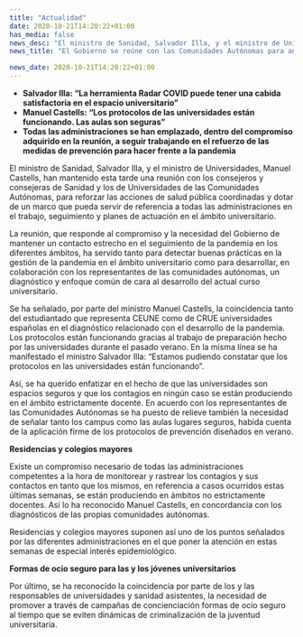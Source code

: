 ```yaml
---
title: "Actualidad"
date: 2020-10-21T14:20:22+01:00
has_media: false
news_desc: "El ministro de Sanidad, Salvador Illa, y el ministro de Universidades, Manuel Castells, han mantenido esta tarde una reunión con los consejeros y consejeras de Sanidad y los de Universidades de las Comunidades Autónomas, para reforzar las acciones de salud pública coordinadas y dotar de un marco que pueda servir de referencia a todas las administraciones en el trabajo, seguimiento y planes de actuación en el ámbito universitario."
news_title: "El Gobierno se reúne con las Comunidades Autónomas para analizar la situación epidemiológica en el ámbito universitario"

news_date: 2020-10-21T14:20:22+01:00
---
```

<ul>
<li><b>Salvador Illa: “La herramienta Radar COVID puede tener una cabida satisfactoria en el espacio universitario”</b></li>
<li><b>Manuel Castells: “Los protocolos de las universidades están funcionando. Las aulas son seguras”</b></li>
<li><b>Todas las administraciones se han emplazado, dentro del compromiso adquirido en la reunión, a seguir trabajando en el refuerzo de las medidas de prevención para hacer frente a la pandemia</b></li>
</ul>
<p>El ministro de Sanidad, Salvador Illa, y el ministro de Universidades, Manuel Castells, han mantenido esta tarde una reunión con los consejeros y consejeras de Sanidad y los de Universidades de las Comunidades Autónomas, para reforzar las acciones de salud pública coordinadas y dotar de un marco que pueda servir de referencia a todas las administraciones en el trabajo, seguimiento y planes de actuación en el ámbito universitario.</p>
<p>La reunión, que responde al compromiso y la necesidad del Gobierno de mantener un contacto estrecho en el seguimiento de la pandemia en los diferentes ámbitos, ha servido tanto para detectar buenas prácticas en la gestión de la pandemia en el ámbito universitario como para desarrollar, en colaboración con los representantes de las comunidades autónomas, un diagnóstico y enfoque común de cara al desarrollo del actual curso universitario.</p>
<p>Se ha señalado, por parte del ministro Manuel Castells, la coincidencia tanto del estudiantado que representa CEUNE como de CRUE universidades españolas en el diagnóstico relacionado con el desarrollo de la pandemia. Los protocolos están funcionando gracias al trabajo de preparación hecho por las universidades durante el pasado verano. En la misma línea se ha manifestado el ministro Salvador Illa: “Estamos pudiendo constatar que los protocolos en las universidades están funcionando”.</p>
<p>Así, se ha querido enfatizar en el hecho de que las universidades son espacios seguros y que los contagios en ningún caso se están produciendo en el ámbito estrictamente docente. En acuerdo con los representantes de las Comunidades Autónomas se ha puesto de relieve también la necesidad de señalar tanto los campus como las aulas lugares seguros, habida cuenta de la aplicación firme de los protocolos de prevención diseñados en verano.</p>
<p><b>Residencias y colegios mayores</b></p>
<p>Existe un compromiso necesario de todas las administraciones competentes a la hora de monitorear y rastrear los contagios y sus contactos en tanto que los mismos, en referencia a casos ocurridos estas últimas semanas, se están produciendo en ámbitos no estrictamente docentes. Así lo ha reconocido Manuel Castells, en concordancia con los diagnósticos de las propias comunidades autónomas.</p>
<p>Residencias y colegios mayores suponen así uno de los puntos señalados por las diferentes administraciones en el que poner la atención en estas semanas de especial interés epidemiológico.</p>
<p><b>Formas de ocio seguro para las y los jóvenes universitarios</b></p>
<p>Por último, se ha reconocido la coincidencia por parte de los y las responsables de universidades y sanidad asistentes, la necesidad de promover a través de campañas de concienciación formas de ocio seguro al tiempo que se eviten dinámicas de criminalización de la juventud universitaria.</p>
